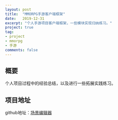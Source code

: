 ```yaml
---
layout: post
title:  "MMORPG手游客户端框架"
date:   2019-12-31
excerpt: "个人手游项目客户端框架，一些模块实现归纳练习。"
project: true
tag:
- project
- mmorpg
- 手游
comments: false
---
```

## 概要

个人项目过程中的经验总结，以及进行一些拓展实践练习。

## 项目地址

github地址：[场景编辑器](https://github.com/V1nChy/MMORPG-Framework)